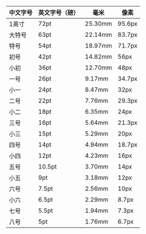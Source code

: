 

| 中文字号 | 英文字号（磅） | 毫米    | 像素   |
| -------- | -------------- | ------- | ------ |
| 1英寸    | 72pt           | 25.30mm | 95.6px |
| 大特号   | 63pt           | 22.14mm | 83.7px |
| 特号     | 54pt           | 18.97mm | 71.7px |
| 初号     | 42pt           | 14.82mm | 56px   |
| 小初     | 36pt           | 12.70mm | 48px   |
| 一号     | 26pt           | 9.17mm  | 34.7px |
| 小一     | 24pt           | 8.47mm  | 32px   |
| 二号     | 22pt           | 7.76mm  | 29.3px |
| 小二     | 18pt           | 6.35mm  | 24px   |
| 三号     | 16pt           | 5.64mm  | 21.3px |
| 小三     | 15pt           | 5.29mm  | 20px   |
| 四号     | 14pt           | 4.94mm  | 18.7px |
| 小四     | 12pt           | 4.23mm  | 16px   |
| 五号     | 10.5pt         | 3.70mm  | 14px   |
| 小五     | 9pt            | 3.18mm  | 12px   |
| 六号     | 7.5pt          | 2.56mm  | 10px   |
| 小六     | 6.5pt          | 2.29mm  | 8.7px  |
| 七号     | 5.5pt          | 1.94mm  | 7.3px  |
| 八号     | 5pt            | 1.76mm  | 6.7px  |
